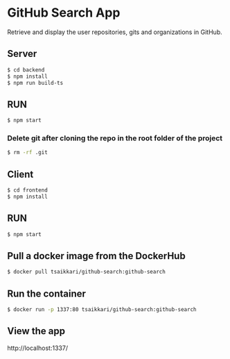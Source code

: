 # GitHub Search App

Retrieve and display the user repositories, gits and organizations in GitHub.

## Server

```sh
$ cd backend
$ npm install
$ npm run build-ts
```

## RUN

```sh
$ npm start
```

### Delete git after cloning the repo in the root folder of the project

```bash
$ rm -rf .git
```

## Client

```sh
$ cd frontend
$ npm install
```

## RUN

```sh
$ npm start
```

## Pull a docker image from the DockerHub

```sh
$ docker pull tsaikkari/github-search:github-search
```

## Run the container

```sh
$ docker run -p 1337:80 tsaikkari/github-search:github-search
```

## View the app

http://localhost:1337/
